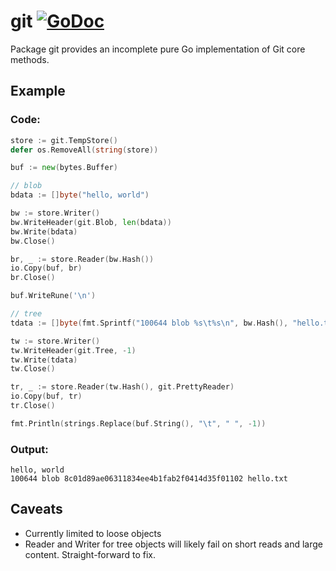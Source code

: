 # git [![GoDoc](https://godoc.org/dasa.cc/git?status.svg)](https://godoc.org/dasa.cc/git)

Package git provides an incomplete pure Go implementation of Git core methods.

## Example

### Code:

```go
store := git.TempStore()
defer os.RemoveAll(string(store))

buf := new(bytes.Buffer)

// blob
bdata := []byte("hello, world")

bw := store.Writer()
bw.WriteHeader(git.Blob, len(bdata))
bw.Write(bdata)
bw.Close()

br, _ := store.Reader(bw.Hash())
io.Copy(buf, br)
br.Close()

buf.WriteRune('\n')

// tree
tdata := []byte(fmt.Sprintf("100644 blob %s\t%s\n", bw.Hash(), "hello.txt"))

tw := store.Writer()
tw.WriteHeader(git.Tree, -1)
tw.Write(tdata)
tw.Close()

tr, _ := store.Reader(tw.Hash(), git.PrettyReader)
io.Copy(buf, tr)
tr.Close()

fmt.Println(strings.Replace(buf.String(), "\t", " ", -1))
```

### Output:

```
hello, world
100644 blob 8c01d89ae06311834ee4b1fab2f0414d35f01102 hello.txt
```

## Caveats

* Currently limited to loose objects
* Reader and Writer for tree objects will likely fail on short reads and large content. Straight-forward to fix.
